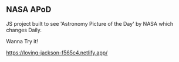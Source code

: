 ## NASA APoD
JS project built to see 'Astronomy Picture of the Day' by NASA which changes Daily.

Wanna Try it!

https://loving-jackson-f565c4.netlify.app/
